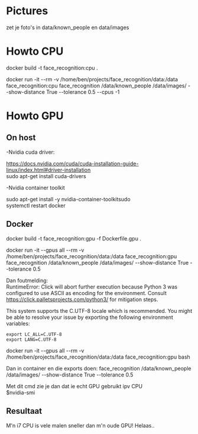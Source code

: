# Pictures
zet je foto's in data/known_people en data/images

# Howto CPU
docker build -t face_recognition:cpu .

docker run -it --rm -v /home/ben/projects/face_recognition/data:/data face_recognition:cpu face_recognition /data/known_people /data/images/ --show-distance True --tolerance 0.5 --cpus -1

# Howto GPU

## On host

-Nvidia cuda driver:  

https://docs.nvidia.com/cuda/cuda-installation-guide-linux/index.html#driver-installation  
sudo apt-get install cuda-drivers  

-Nvidia container toolkit  

sudo apt-get install -y nvidia-container-toolkitsudo  
systemctl restart docker  

## Docker

docker build -t face_recognition:gpu -f Dockerfile.gpu .

docker run -it --gpus all --rm -v /home/ben/projects/face_recognition/data:/data face_recognition:gpu face_recognition /data/known_people /data/images/ --show-distance True --tolerance 0.5

Dan foutmelding:  
RuntimeError: Click will abort further execution because Python 3 was configured to use ASCII as encoding for the environment. Consult https://click.palletsprojects.com/python3/ for mitigation steps.

This system supports the C.UTF-8 locale which is recommended. You might be able to resolve your issue by exporting the following environment variables:

    export LC_ALL=C.UTF-8
    export LANG=C.UTF-8

docker run -it --gpus all --rm -v /home/ben/projects/face_recognition/data:/data face_recognition:gpu bash

Dan in container en die exports doen:
face_recognition /data/known_people /data/images/ --show-distance True --tolerance 0.5

Met dit cmd zie je dan dat ie echt GPU gebruikt ipv CPU  
$nvidia-smi 

## Resultaat
M'n i7 CPU is vele malen sneller dan m'n oude GPU! Helaas..

